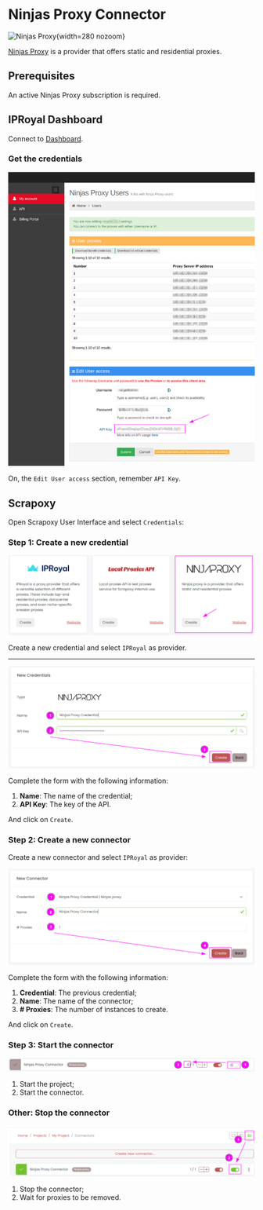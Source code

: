 # Ninjas Proxy Connector

![Ninjas Proxy](/assets/images/ninjasproxy.svg){width=280 nozoom}

[Ninjas Proxy](https://ninjasproxy.com) is a provider that offers static and residential proxies.


## Prerequisites

An active Ninjas Proxy subscription is required.


## IPRoyal Dashboard

Connect to [Dashboard](https://hello.ninjasproxy.com).


### Get the credentials

![Ninjas Proxy Key](np_key.png)

On, the `Edit User access` section, remember `API Key`.


## Scrapoxy

Open Scrapoxy User Interface and select `Credentials`:


### Step 1: Create a new credential

![Credential Select](spx_credential_select.png)

Create a new credential and select `IPRoyal` as provider.

---

![Credential Form](spx_credential_create.png)

Complete the form with the following information:
1. **Name**: The name of the credential;
2. **API Key**: The key of the API.

And click on `Create`.


### Step 2: Create a new connector

Create a new connector and select `IPRoyal` as provider:

![Connector Create](spx_connector_create.png)

Complete the form with the following information:
1. **Credential**: The previous credential;
2. **Name**: The name of the connector;
3. **# Proxies**: The number of instances to create.

And click on `Create`.


### Step 3: Start the connector

![Connector Start](spx_connector_start.png)

1. Start the project;
2. Start the connector.


### Other: Stop the connector

![Connector Stop](spx_connector_stop.png)

1. Stop the connector;
2. Wait for proxies to be removed.
